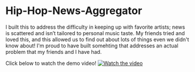 # Hip-Hop-News-Aggregator
I built this to address the difficulty in keeping up with favorite artists; news is scattered and isn’t tailored to personal music taste. My friends tried and loved this, and this allowed us to find out about lots of things even we didn't know about! I'm proud to have built somehting that addresses an actual problem that my friends and I have had. 

Click below to watch the demo video!
[![Watch the video](https://img.youtube.com/vi/lvl9aa-wZvk/0.jpg)](https://www.youtube.com/watch?v=lvl9aa-wZvk)

